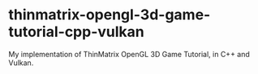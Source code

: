 # thinmatrix-opengl-3d-game-tutorial-cpp-vulkan
My implementation of ThinMatrix OpenGL 3D Game Tutorial, in C++ and Vulkan.
